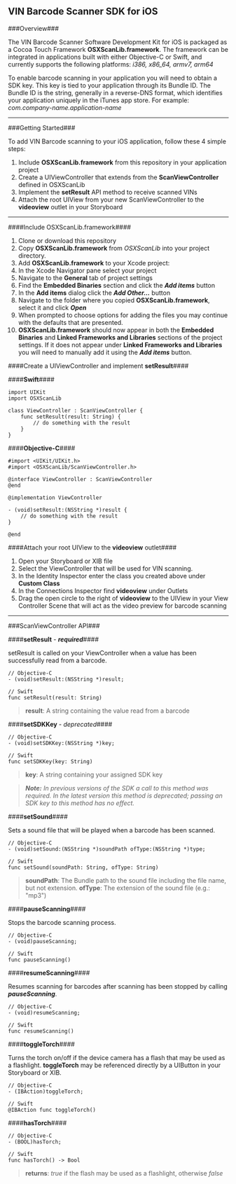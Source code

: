 ## VIN Barcode Scanner SDK for iOS ##

###Overview###

The VIN Barcode Scanner Software Development Kit for iOS is packaged as a Cocoa Touch Framework **OSXScanLib.framework**. The framework can be integrated in applications built with either Objective-C or Swift, and currently supports the following platforms: *i386, x86_64, armv7, arm64*

To enable barcode scanning in your application you will need to obtain a SDK key. This key is tied to your application through its Bundle ID. The Bundle ID is the string, generally in a reverse-DNS format, which identifies your application uniquely in the iTunes app store. For example: *com.company-name.application-name*

---

###Getting Started###

To add VIN Barcode scanning to your iOS application, follow these 4 simple steps:

1. Include **OSXScanLib.framework** from this repository in your application project
2. Create a UIViewController that extends from the **ScanViewController** defined in OSXScanLib
3. Implement the **setResult** API method to receive scanned VINs
4. Attach the root UIView from your new ScanViewController to the **videoview** outlet in your Storyboard

---

####Include OSXScanLib.framework####

 1. Clone or download this repository
 2. Copy **OSXScanLib.framework** from <i class="icon-folder">OSXScanLib </i> into your project directory.
 3. Add **OSXScanLib.framework** to your Xcode project:
  1. In the Xcode Navigator pane select your project
  2. Navigate to the **General** tab of project settings
  3. Find the **Embedded Binaries** section and click the <i class="icon-plus">**Add items**</i> button
  4. In the **Add items** dialog click the ***Add Other...*** button
  5. Navigate to the folder where you copied **OSXScanLib.framework**, select it and click ***Open***
  6. When prompted to choose options for adding the files you may continue with the defaults that are presented.
  7. **OSXScanLib.framework** should now appear in both the **Embedded Binaries** and **Linked Frameworks and Libraries** sections of the project settings. If it does not appear under **Linked Frameworks and Libraries** you will need to manually add it using the <i class="icon-plus">**Add items**</i> button.

####Create a UIViewController and implement **setResult**####

####**Swift**####
```
import UIKit
import OSXScanLib

class ViewController : ScanViewController {
    func setResult(result: String) {
        // do something with the result
    }
}
```

####**Objective-C**####

```
#import <UIKit/UIKit.h>
#import <OSXScanLib/ScanViewController.h>

@interface ViewController : ScanViewController
@end

@implementation ViewController

- (void)setResult:(NSString *)result {
    // do something with the result
}

@end
```

####Attach your root UIView to the **videoview** outlet####

1. Open your Storyboard or XIB file
2. Select the ViewController that will be used for VIN scanning.
3. In the Identity Inspector enter the class you created above under **Custom Class**
4. In the Connections Inspector find **videoview** under Outlets
5. Drag the open circle to the right of **videoview** to the UIView in your View Controller Scene that will act as the video preview for barcode scanning

---

###ScanViewController API###

####**setResult** - ***required***####

setResult is called on your ViewController when a value has been successfully read from a barcode.

```
// Objective-C
- (void)setResult:(NSString *)result;

// Swift
func setResult(result: String)
```

> **result**: A string containing the value read from a barcode

####**setSDKKey** - *deprecated*####

```
// Objective-C
- (void)setSDKKey:(NSString *)key;

// Swift
func setSDKKey(key: String)
```

> **key**: A string containing your assigned SDK key

> ***Note:*** *In previous versions of the SDK a call to this method was required. In the latest version this method is deprecated; passing an SDK key to this method has no effect.*

####**setSound**####

Sets a sound file that will be played when a barcode has been scanned.

```
// Objective-C
- (void)setSound:(NSString *)soundPath ofType:(NSString *)type;

// Swift
func setSound(soundPath: String, ofType: String)
```

> **soundPath**: The Bundle path to the sound file including the file name, but not extension.
> **ofType**: The extension of the sound file (e.g.: "mp3")

####**pauseScanning**####

Stops the barcode scanning process.

```
// Objective-C
- (void)pauseScanning;

// Swift
func pauseScanning()
```

####**resumeScanning**####

Resumes scanning for barcodes after scanning has been stopped by calling ***pauseScanning***.

```
// Objective-C
- (void)resumeScanning;

// Swift
func resumeScanning()
```

####**toggleTorch**####

Turns the torch on/off if the device camera has a flash that may be used as a flashlight. **toggleTorch** may be referenced directly by a UIButton in your Storyboard or XIB.

```
// Objective-C
- (IBAction)toggleTorch;

// Swift
@IBAction func toggleTorch()
```

####**hasTorch**####

```
// Objective-C
- (BOOL)hasTorch;

// Swift
func hasTorch() -> Bool
```

> **returns**: *true* if the flash may be used as a flashlight, otherwise *false*


